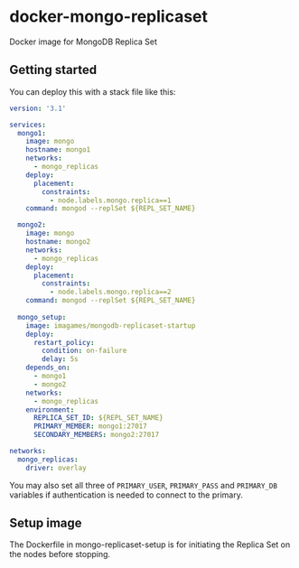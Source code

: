 # docker-mongo-replicaset

Docker image for MongoDB Replica Set

## Getting started

You can deploy this with a stack file like this:

```yaml
version: '3.1'

services:
  mongo1:
    image: mongo
    hostname: mongo1
    networks:
      - mongo_replicas
    deploy:
      placement:
        constraints:
          - node.labels.mongo.replica==1
    command: mongod --replSet ${REPL_SET_NAME}

  mongo2:
    image: mongo
    hostname: mongo2
    networks:
      - mongo_replicas
    deploy:
      placement:
        constraints:
          - node.labels.mongo.replica==2
    command: mongod --replSet ${REPL_SET_NAME}
  
  mongo_setup:
    image: imagames/mongodb-replicaset-startup
    deploy:
      restart_policy:
        condition: on-failure
        delay: 5s
    depends_on:
      - mongo1
      - mongo2
    networks:
      - mongo_replicas
    environment:
      REPLICA_SET_ID: ${REPL_SET_NAME}
      PRIMARY_MEMBER: mongo1:27017
      SECONDARY_MEMBERS: mongo2:27017

networks:
  mongo_replicas:
    driver: overlay
```

You may also set all three of `PRIMARY_USER`, `PRIMARY_PASS` and `PRIMARY_DB` variables if authentication is needed to connect to the primary.

## Setup image

The Dockerfile in mongo-replicaset-setup is for initiating the Replica Set on the nodes before stopping.
